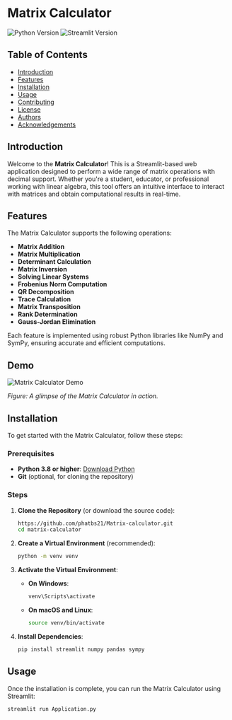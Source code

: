 # Matrix Calculator

![Python Version](https://img.shields.io/badge/Python-3.8%2B-blue.svg)
![Streamlit Version](https://img.shields.io/badge/Streamlit-1.0.0%2B-blue.svg)

## Table of Contents
- [Introduction](#introduction)
- [Features](#features)
- [Installation](#installation)
- [Usage](#usage)
- [Contributing](#contributing)
- [License](#license)
- [Authors](#authors)
- [Acknowledgements](#acknowledgements)

## Introduction

Welcome to the **Matrix Calculator**! This is a Streamlit-based web application designed to perform a wide range of matrix operations with decimal support. Whether you're a student, educator, or professional working with linear algebra, this tool offers an intuitive interface to interact with matrices and obtain computational results in real-time.

## Features

The Matrix Calculator supports the following operations:

- **Matrix Addition**
- **Matrix Multiplication**
- **Determinant Calculation**
- **Matrix Inversion**
- **Solving Linear Systems**
- **Frobenius Norm Computation**
- **QR Decomposition**
- **Trace Calculation**
- **Matrix Transposition**
- **Rank Determination**
- **Gauss-Jordan Elimination**

Each feature is implemented using robust Python libraries like NumPy and SymPy, ensuring accurate and efficient computations.

## Demo

![Matrix Calculator Demo](screenshots/demo_screenshot.png)

*Figure: A glimpse of the Matrix Calculator in action.*

## Installation

To get started with the Matrix Calculator, follow these steps:

### Prerequisites

- **Python 3.8 or higher**: [Download Python](https://www.python.org/downloads/)
- **Git** (optional, for cloning the repository)

### Steps

1. **Clone the Repository** (or download the source code):

    ```bash
    https://github.com/phatbs21/Matrix-calculator.git
    cd matrix-calculator
    ```

2. **Create a Virtual Environment** (recommended):

    ```bash
    python -m venv venv
    ```

3. **Activate the Virtual Environment**:

    - **On Windows**:

        ```bash
        venv\Scripts\activate
        ```

    - **On macOS and Linux**:

        ```bash
        source venv/bin/activate
        ```

4. **Install Dependencies**:

    ```bash
    pip install streamlit numpy pandas sympy
    ```

## Usage

Once the installation is complete, you can run the Matrix Calculator using Streamlit:

```bash
streamlit run Application.py
